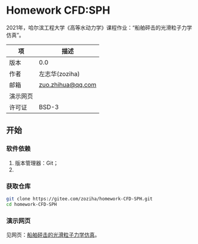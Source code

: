 # Homework CFD:SPH

2021年，哈尔滨工程大学《高等水动力学》课程作业：“船舶砰击的光滑粒子力学仿真”。

| 项 | 描述 |
| -- | --- |
| 版本 | 0.0 |
| 作者 | 左志华(zoziha) |
| 邮箱 | zuo.zhihua@qq.com |
| 演示网页 |  |
| 许可证 | BSD-3 |

## 开始

### 软件依赖

1. 版本管理器：Git；
2. 

### 获取仓库

```sh
git clone https://gitee.com/zoziha/homework-CFD-SPH.git
cd homework-CFD-SPH
```

### 演示网页

见网页：[船舶砰击的光滑粒子力学仿真]()。